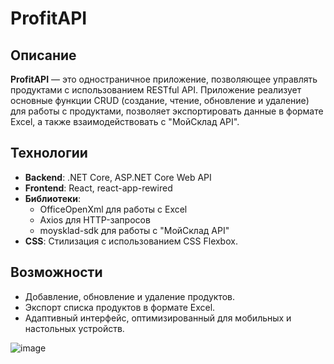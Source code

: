 # ProfitAPI

## Описание

**ProfitAPI** — это одностраничное приложение, позволяющее управлять продуктами с использованием RESTful API. Приложение реализует основные функции CRUD (создание, чтение, обновление и удаление) для работы с продуктами, позволяет экспортировать данные в формате Excel, а также взаимодействовать с "МойСклад API".

## Технологии

- **Backend**: .NET Core, ASP.NET Core Web API
- **Frontend**: React, react-app-rewired
- **Библиотеки**: 
  - OfficeOpenXml для работы с Excel
  - Axios для HTTP-запросов
  - moysklad-sdk для работы с "МойСклад API"
- **CSS**: Стилизация с использованием CSS Flexbox.

## Возможности

- Добавление, обновление и удаление продуктов.
- Экспорт списка продуктов в формате Excel.
- Адаптивный интерфейс, оптимизированный для мобильных и настольных устройств.

![image](https://github.com/user-attachments/assets/1d1eb0e8-9144-459d-8bf4-f2fcb83b7a40)

